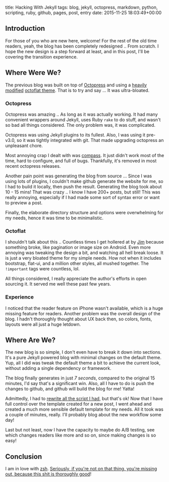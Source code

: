 title: Hacking With Jekyll
tags: blog, jekyll, octopress, markdown, python, scripting, ruby, github, pages, post, entry
date: 2015-11-25 18:03:49+00:00

## Introduction

For those of you who are new here, welcome! For the rest of the old time readers, yeah, the blog has been completely redesigned .. From scratch. I hope the new design is a step forward at least, and in this post, I'll be covering the transition experience.

## Where Were We?

The previous blog was built on top of [Octopress](http://octopress.org/) and using a [heavily modified](https://github.com/Mazyod/octoflat) [octoflat theme](https://github.com/alexgaribay/octoflat). That is to try and say ... It was ultra-bloated.

### Octopress

Octopress was amazing .. As long as it was actually working. It had many convenient wrappers around Jekyll, uses Ruby `rake` to do stuff, and wasn't so bad all things considered. The only problem was, it was complicated.

Octopress was using Jekyll plugins to its fullest. Also, I was using it pre-v3.0, so it was tightly integrated with git. That made upgrading octopress an unpleasant chore.

Most annoying crap I dealt with was [compass](http://compass-style.org/). It just didn't work most of the time, hard to configure, and full of bugs. Thankfully, it's removed in most recent octopress releases.

Another pain point was generating the blog from source ... Since I was using lots of plugins, I couldn't make github generate the website for me, so I had to build it locally, then push the result. Generating the blog took about 10 - 15 mins! That was crazy .. I know I have 200+ posts, but still! This was really annoying, especially if I had made some sort of syntax error or want to preview a post.

Finally, the elaborate directory structure and options were overwhelming for my needs, hence it was time to be minimalistic.

### Octoflat

I shouldn't talk about this .. Countless times I get hollered at by [Jim](https://twitter.com/jimmarxd) because something broke, like pagination or image size on Android. Even more annoying was tweaking the design a bit, and watching all hell break loose. It is just a very bloated theme for my simple needs. How not when it includes bootstrap, flat-ui, and a million other styles, all mushed together. The `!important` tags were countless, lol.

All things considered, I really appreciate the author's efforts in open sourcing it. It served me well these past few years.

### Experience

I noticed that the reader feature on iPhone wasn't available, which is a huge missing feature for readers. Another problem was the overall design of the blog. I hadn't thoroughly thought about UX back then, so colors, fonts, layouts were all just a huge letdown.

## Where Are We?

The new blog is so simple, I don't even have to break it down into sections. It's a pure Jekyll powered blog with minimal changes on the default theme. Yup, all I did was tweak the default theme a bit to achieve the current look, without adding a single dependency or framework.

The blog finally generates in just _7 seconds_, compared to the original 15 minutes, I'd say that's a significant win. Also, all I have to do is push the changes to github, and github will build the blog for me! Yatta!

Admittedly, I had to [rewrite all the script I had]({filename}2014-03-16-blogging-with-octopress.md), but that's ok! Now that I have full control over the template created for a new post, I went ahead and created a much more sensible default template for my needs. All it took was a couple of minutes, really. I'll probably blog about the new workflow some day!

Last but not least, now I have the capacity to maybe do A/B testing, see which changes readers like more and so on, since making changes is so easy!

## Conclusion

I am in love with [zsh](http://www.zsh.org/). [Seriously, if you're not on that thing, you're missing out, because this shit is thoroughly good](http://genius.com/2448969)!
